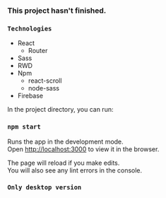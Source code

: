 ### This project hasn't finished.

### `Technologies`

* React
  * Router
* Sass
* RWD
* Npm
   * react-scroll
   * node-sass
* Firebase

In the project directory, you can run:

### `npm start`

Runs the app in the development mode.<br />
Open [http://localhost:3000](http://localhost:3000) to view it in the browser.

The page will reload if you make edits.<br />
You will also see any lint errors in the console.

### `Only desktop version`
